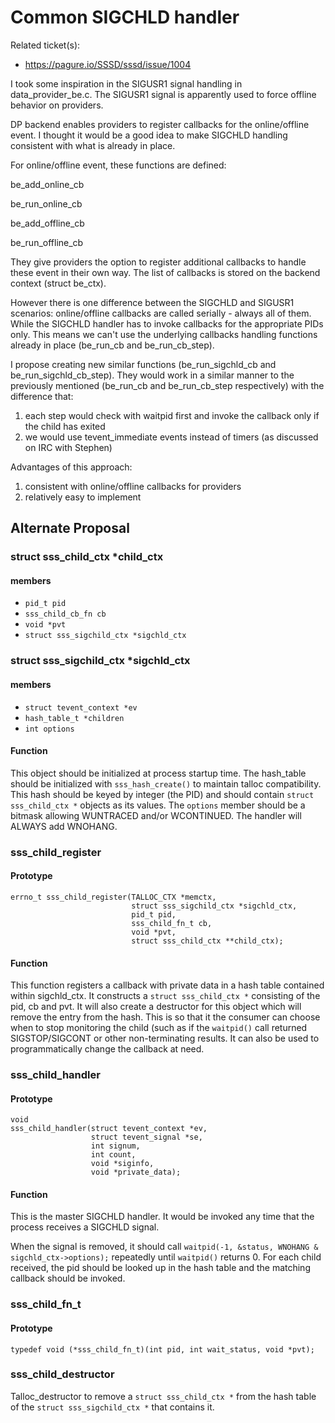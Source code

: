 # Common SIGCHLD handler

Related ticket(s):
- <https://pagure.io/SSSD/sssd/issue/1004>

I took some inspiration in the SIGUSR1 signal handling in data_provider_be.c. The SIGUSR1 signal is apparently used to force offline behavior on providers.

DP backend enables providers to register callbacks for the online/offline event. I thought it would be a good idea to make SIGCHLD handling consistent with what is already in place.

For online/offline event, these functions are defined:

be_add_online_cb

be_run_online_cb

be_add_offline_cb

be_run_offline_cb

They give providers the option to register additional callbacks to handle these event in their own way. The list of callbacks is stored on the backend context (struct be_ctx).

However there is one difference between the SIGCHLD and SIGUSR1 scenarios: online/offline callbacks are called serially - always all of them. While the SIGCHLD handler has to invoke callbacks for the appropriate PIDs only. This means we can't use the underlying callbacks handling functions already in place (be_run_cb and be_run_cb_step).

I propose creating new similar functions (be_run_sigchld_cb and be_run_sigchld_cb_step). They would work in a similar manner to the previously mentioned (be_run_cb and be_run_cb_step respectively) with the difference that:

1.  each step would check with waitpid first and invoke the callback only if the child has exited
2.  we would use tevent_immediate events instead of timers (as discussed on IRC with Stephen)

Advantages of this approach:

1.  consistent with online/offline callbacks for providers
2.  relatively easy to implement

## Alternate Proposal

### struct sss_child_ctx \*child_ctx

#### members

  - `pid_t pid`
  - `sss_child_cb_fn cb`
  - `void *pvt`
  - `struct sss_sigchild_ctx *sigchld_ctx`

### struct sss_sigchild_ctx \*sigchld_ctx

#### members

  - `struct tevent_context *ev`
  - `hash_table_t *children`
  - `int options`

#### Function

This object should be initialized at process startup time. The hash_table should be initialized with `sss_hash_create()` to maintain talloc compatibility. This hash should be keyed by integer (the PID) and should contain `struct sss_child_ctx *` objects as its values. The `options` member should be a bitmask allowing WUNTRACED and/or WCONTINUED. The handler will ALWAYS add WNOHANG.

### sss_child_register

#### Prototype

    errno_t sss_child_register(TALLOC_CTX *memctx,
                               struct sss_sigchild_ctx *sigchld_ctx,
                               pid_t pid,
                               sss_child_fn_t cb,
                               void *pvt,
                               struct sss_child_ctx **child_ctx);

#### Function

This function registers a callback with private data in a hash table contained within sigchld_ctx. It constructs a `struct sss_child_ctx *` consisting of the pid, cb and pvt. It will also create a destructor for this object which will remove the entry from the hash. This is so that it the consumer can choose when to stop monitoring the child (such as if the `waitpid()` call returned SIGSTOP/SIGCONT or other non-terminating results. It can also be used to programmatically change the callback at need.

### sss_child_handler

#### Prototype

    void
    sss_child_handler(struct tevent_context *ev,
                      struct tevent_signal *se,
                      int signum,
                      int count,
                      void *siginfo,
                      void *private_data);

#### Function

This is the master SIGCHLD handler. It would be invoked any time that the process receives a SIGCHLD signal.

When the signal is removed, it should call `waitpid(-1, &status, WNOHANG & sigchld_ctx->options);` repeatedly until `waitpid()` returns 0. For each child received, the pid should be looked up in the hash table and the matching callback should be invoked.

### sss_child_fn_t

#### Prototype

    typedef void (*sss_child_fn_t)(int pid, int wait_status, void *pvt);

### sss_child_destructor

Talloc_destructor to remove a `struct sss_child_ctx *` from the hash table of the `struct sss_sigchild_ctx *` that contains it.
